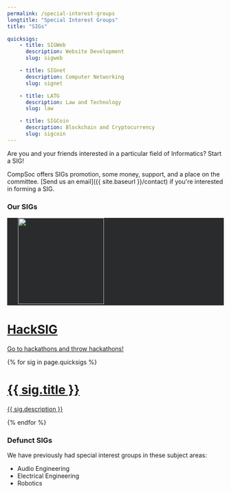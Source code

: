 ```yaml
---
permalink: /special-interest-groups
longtitle: "Special Interest Groups"
title: "SIGs"

quicksigs:
    - title: SIGWeb
      description: Website Development
      slug: sigweb

    - title: SIGnet
      description: Computer Networking
      slug: signet

    - title: LATG
      description: Law and Technology
      slug: law

    - title: SIGCoin
      description: Blockchain and Cryptocurrency
      slug: sigcoin
---
```


Are you and your friends interested in a particular field of Informatics? Start a SIG!

CompSoc offers SIGs promotion, some money, support, and a place on the committee. [Send us an email]({{ site.baseurl }}/contact) if you're interested in forming a SIG.

### Our SIGs
<div class="d-flex flex-wrap justify-content-center justify-content-sm-start mb-2">
    <div class="sigs-item" style="background-color: #292b2c">
        <a href="http://sigint.mx" class="d-inline-block" style="padding: 25px">
            <img src="{{ site.baseurl }}/static/img/sigs/sigint-logo.png" height="200px" class="float-left" />
        </a>
    </div>
    <a href="http://hacktheburgh.com" class="sigs-item d-flex list-group-item list-group-item-action align-items-center justify-content-center">
        <div class="d-block">
            <h1>HackSIG</h1>
            <p>Go to hackathons and throw hackathons!</p>
        </div>
    </a>
    {% for sig in page.quicksigs %}
    <a href="{{ site.baseurl }}/sigs/{{ sig.slug }}" class="sigs-item d-flex list-group-item list-group-item-action align-items-center justify-content-center">
        <div class="d-block">
            <h1>{{ sig.title }}</h1>
            <p>{{ sig.description }}</p>
        </div>
    </a>
    {% endfor %}
</div>

### Defunct SIGs
We have previously had special interest groups in these subject areas:
<ul>
    <li>Audio Engineering</li>
    <li>Electrical Engineering</li>
    <li>Robotics</li>
</ul>
